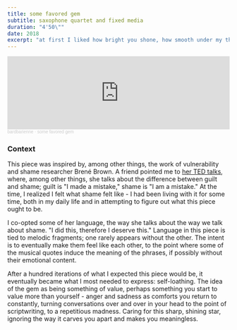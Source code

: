 ```yaml
---
title: some favored gem
subtitle: saxophone quartet and fixed media
duration: "4'50\""
date: 2018
excerpt: "at first I liked how bright you shone, how smooth under my thumbs; i could call on you like a star, for some hopeful future. but all the sweat and sand and polish, whetstone and wishing... I can no longer touch you without bleeding."
---
```

<iframe width="100%" height="166" scrolling="no" frameborder="no" allow="autoplay" src="https://w.soundcloud.com/player/?url=https%3A//api.soundcloud.com/tracks/399863991&color=ff5500"></iframe><div style="font-size: 10px; color: #cccccc;line-break: anywhere;word-break: normal;overflow: hidden;white-space: nowrap;text-overflow: ellipsis; font-family: Interstate,Lucida Grande,Lucida Sans Unicode,Lucida Sans,Garuda,Verdana,Tahoma,sans-serif;font-weight: 100;"><a href="https://soundcloud.com/bardbarienne" title="bardbarienne" target="_blank" style="color: #cccccc; text-decoration: none;">bardbarienne</a> · <a href="https://soundcloud.com/bardbarienne/some-favored-gem" title="some favored gem" target="_blank" style="color: #cccccc; text-decoration: none;">some favored gem</a></div>

### Context

This piece was inspired by, among other things, the work of vulnerability and shame researcher Brené Brown. A friend pointed me to [her TED talks](https://www.ted.com/talks/brene_brown_listening_to_shame), where, among other things, she talks about the difference between guilt and shame; guilt is "I made a mistake," shame is "I am a mistake." At the time, I realized I felt what shame felt like - I had been living with it for some time, both in my daily life and in attempting to figure out what this piece ought to be.

I co-opted some of her language, the way she talks about the way we talk about shame. "I did this, therefore I deserve this." Language in this piece is tied to melodic fragments; one rarely appears without the other. The intent is to eventually make them feel like each other, to the point where some of the musical quotes induce the meaning of the phrases, if possibly without their emotional content.

After a hundred iterations of what I expected this piece would be, it eventually became what I most needed to express: self-loathing. The idea of the gem as being something of value, perhaps something you start to value more than yourself - anger and sadness as comforts you return to constantly, turning conversations over and over in your head to the point of scriptwriting, to a repetitious madness. Caring for this sharp, shining star, ignoring the way it carves you apart and makes you meaningless.